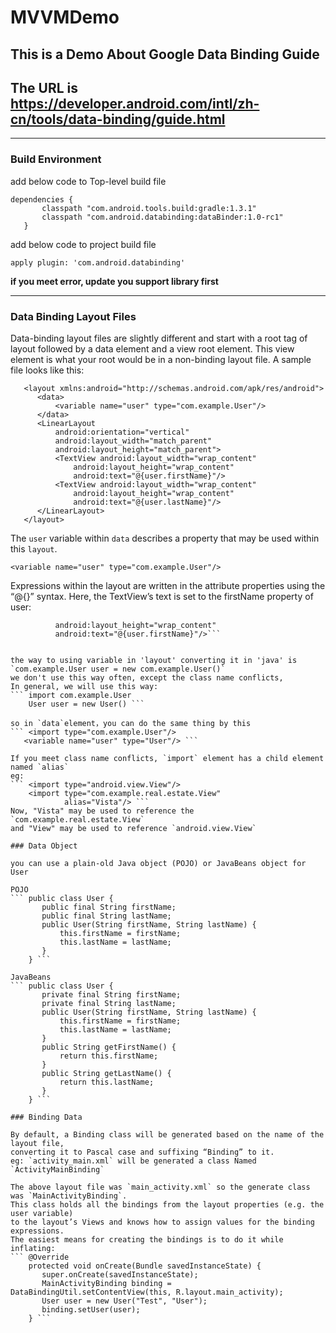 # MVVMDemo
## This is a Demo About Google Data Binding Guide
## The URL is https://developer.android.com/intl/zh-cn/tools/data-binding/guide.html

---

### Build Environment

add below code to Top-level build file

    dependencies {
           classpath "com.android.tools.build:gradle:1.3.1"
           classpath "com.android.databinding:dataBinder:1.0-rc1"
       }

add below code to project build file

    apply plugin: 'com.android.databinding'

**if you meet error, update you support library first**

---

### Data Binding Layout Files
Data-binding layout files are slightly different and start with a root tag of layout
followed by a data element and a view root element.
This view element is what your root would be in a non-binding layout file.
A sample file looks like this:
```<?xml version="1.0" encoding="utf-8"?>
   <layout xmlns:android="http://schemas.android.com/apk/res/android">
      <data>
          <variable name="user" type="com.example.User"/>
      </data>
      <LinearLayout
          android:orientation="vertical"
          android:layout_width="match_parent"
          android:layout_height="match_parent">
          <TextView android:layout_width="wrap_content"
              android:layout_height="wrap_content"
              android:text="@{user.firstName}"/>
          <TextView android:layout_width="wrap_content"
              android:layout_height="wrap_content"
              android:text="@{user.lastName}"/>
      </LinearLayout>
   </layout>
```
The `user` variable within `data` describes a property that may be used within this `layout`.

```<variable name="user" type="com.example.User"/>```

Expressions within the layout are written in the attribute properties using the “@{}” syntax.
Here, the TextView’s text is set to the firstName property of user:

```<TextView android:layout_width="wrap_content"
          android:layout_height="wrap_content"
          android:text="@{user.firstName}"/>```


the way to using variable in 'layout' converting it in 'java' is
`com.example.User user = new com.example.User()`
we don't use this way often, except the class name conflicts,
In general, we will use this way:
``` import com.example.User
    User user = new User() ```

so in `data`element，you can do the same thing by this
``` <import type="com.example.User"/>
   <variable name="user" type="User"/> ```

If you meet class name conflicts, `import` element has a child element named `alias`
eg:
``` <import type="android.view.View"/>
    <import type="com.example.real.estate.View"
            alias="Vista"/> ```
Now, "Vista" may be used to reference the `com.example.real.estate.View`
and "View" may be used to reference `android.view.View`

### Data Object

you can use a plain-old Java object (POJO) or JavaBeans object for User

POJO
``` public class User {
       public final String firstName;
       public final String lastName;
       public User(String firstName, String lastName) {
           this.firstName = firstName;
           this.lastName = lastName;
       }
    } ```

JavaBeans
``` public class User {
       private final String firstName;
       private final String lastName;
       public User(String firstName, String lastName) {
           this.firstName = firstName;
           this.lastName = lastName;
       }
       public String getFirstName() {
           return this.firstName;
       }
       public String getLastName() {
           return this.lastName;
       }
    } ```

### Binding Data

By default, a Binding class will be generated based on the name of the layout file,
converting it to Pascal case and suffixing “Binding” to it.
eg: `activity_main.xml` will be generated a class Named `ActivityMainBinding`

The above layout file was `main_activity.xml` so the generate class was `MainActivityBinding`.
This class holds all the bindings from the layout properties (e.g. the user variable)
to the layout’s Views and knows how to assign values for the binding expressions.
The easiest means for creating the bindings is to do it while inflating:
``` @Override
    protected void onCreate(Bundle savedInstanceState) {
       super.onCreate(savedInstanceState);
       MainActivityBinding binding = DataBindingUtil.setContentView(this, R.layout.main_activity);
       User user = new User("Test", "User");
       binding.setUser(user);
    } ```
